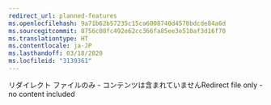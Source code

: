 ```yaml
---
redirect_url: planned-features
ms.openlocfilehash: 9a71b62b57235c15ca6008740d4578bdcde84a6d
ms.sourcegitcommit: 8756c08fc492e62cc366fa85ee3e510af3d16f70
ms.translationtype: HT
ms.contentlocale: ja-JP
ms.lasthandoff: 03/18/2020
ms.locfileid: "3139361"
---
```

<span data-ttu-id="c6768-101">リダイレクト ファイルのみ - コンテンツは含まれていません</span><span class="sxs-lookup"><span data-stu-id="c6768-101">Redirect file only - no content included</span></span>